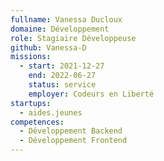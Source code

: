 ```yaml
---
fullname: Vanessa Ducloux
domaine: Développement
role: Stagiaire Développeuse
github: Vanessa-D
missions:
  - start: 2021-12-27
    end: 2022-06-27
    status: service
    employer: Codeurs en Liberté
startups:
  - aides.jeunes
competences:
  - Développement Backend
  - Développement Frontend
---
```

